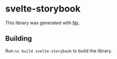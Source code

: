 # svelte-storybook

This library was generated with [Nx](https://nx.dev).

## Building

Run `nx build svelte-storybook` to build the library.
